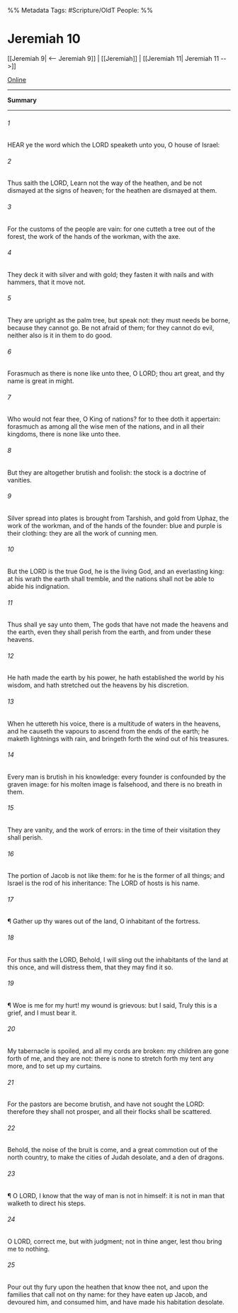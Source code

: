 

%% Metadata
Tags: #Scripture/OldT
People: 
%%
# Jeremiah 10
[[Jeremiah 9| <-- Jeremiah 9]] | [[Jeremiah]] | [[Jeremiah 11| Jeremiah 11 -->]]

[Online](https://churchofjesuschrist.org/study/scriptures/ot/jer/10?lang=eng)

---
__Summary__



---

###### 1
HEAR ye the word which the LORD speaketh unto you, O house of Israel:
###### 2
Thus saith the LORD, Learn not the way of the heathen, and be not dismayed at the signs of heaven; for the heathen are dismayed at them.
###### 3
For the customs of the people are vain: for one cutteth a tree out of the forest, the work of the hands of the workman, with the axe.
###### 4
They deck it with silver and with gold; they fasten it with nails and with hammers, that it move not.
###### 5
They are upright as the palm tree, but speak not: they must needs be borne, because they cannot go.  Be not afraid of them; for they cannot do evil, neither also is it in them to do good.
###### 6
Forasmuch as there is none like unto thee, O LORD; thou art great, and thy name is great in might.
###### 7
Who would not fear thee, O King of nations?  for to thee doth it appertain: forasmuch as among all the wise men of the nations, and in all their kingdoms, there is none like unto thee.
###### 8
But they are altogether brutish and foolish: the stock is a doctrine of vanities.
###### 9
Silver spread into plates is brought from Tarshish, and gold from Uphaz, the work of the workman, and of the hands of the founder: blue and purple is their clothing: they are all the work of cunning men.
###### 10
But the LORD is the true God, he is the living God, and an everlasting king: at his wrath the earth shall tremble, and the nations shall not be able to abide his indignation.
###### 11
Thus shall ye say unto them, The gods that have not made the heavens and the earth, even they shall perish from the earth, and from under these heavens.
###### 12
He hath made the earth by his power, he hath established the world by his wisdom, and hath stretched out the heavens by his discretion.
###### 13
When he uttereth his voice, there is a multitude of waters in the heavens, and he causeth the vapours to ascend from the ends of the earth; he maketh lightnings with rain, and bringeth forth the wind out of his treasures.
###### 14
Every man is brutish in his knowledge: every founder is confounded by the graven image: for his molten image is falsehood, and there is no breath in them.
###### 15
They are vanity, and the work of errors: in the time of their visitation they shall perish.
###### 16
The portion of Jacob is not like them: for he is the former of all things; and Israel is the rod of his inheritance: The LORD of hosts is his name.
###### 17
¶ Gather up thy wares out of the land, O inhabitant of the fortress.
###### 18
For thus saith the LORD, Behold, I will sling out the inhabitants of the land at this once, and will distress them, that they may find it so.
###### 19
¶ Woe is me for my hurt!  my wound is grievous: but I said, Truly this is a grief, and I must bear it.
###### 20
My tabernacle is spoiled, and all my cords are broken: my children are gone forth of me, and they are not: there is none to stretch forth my tent any more, and to set up my curtains.
###### 21
For the pastors are become brutish, and have not sought the LORD: therefore they shall not prosper, and all their flocks shall be scattered.
###### 22
Behold, the noise of the bruit is come, and a great commotion out of the north country, to make the cities of Judah desolate, and a den of dragons.
###### 23
¶ O LORD, I know that the way of man is not in himself: it is not in man that walketh to direct his steps.
###### 24
O LORD, correct me, but with judgment; not in thine anger, lest thou bring me to nothing.
###### 25
Pour out thy fury upon the heathen that know thee not, and upon the families that call not on thy name: for they have eaten up Jacob, and devoured him, and consumed him, and have made his habitation desolate.



